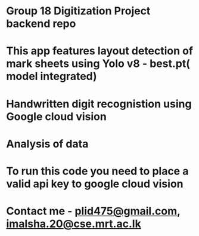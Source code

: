 # Group 18 Digitization Project backend repo
# This app features layout detection of mark sheets using Yolo v8 - best.pt( model integrated)
# Handwritten digit recognistion using Google cloud vision
# Analysis of data
# To run this code you need to place a valid api key to google cloud vision
# Contact me - plid475@gmail.com, imalsha.20@cse.mrt.ac.lk
